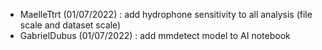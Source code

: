 - MaelleTtrt (01/07/2022) : add hydrophone sensitivity to all analysis (file scale and dataset scale)
- GabrielDubus (01/07/2022) : add mmdetect model to AI notebook
